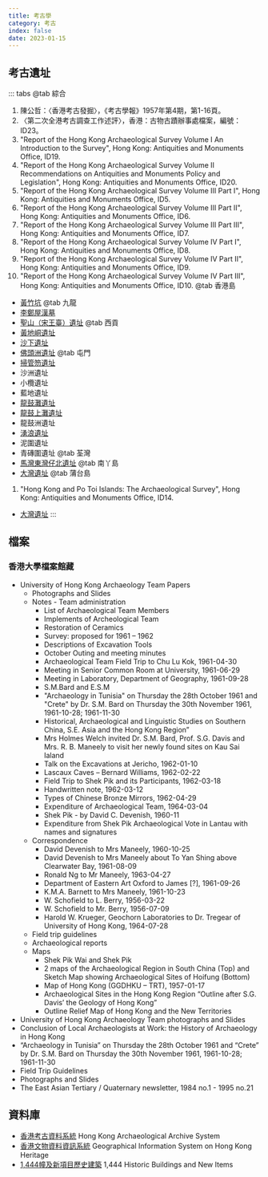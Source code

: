 ```yaml
---
title: 考古學
category: 考古
index: false
date: 2023-01-15
---
```

## 考古遺址
::: tabs
@tab 綜合
1. 陳公哲：〈香港考古發掘〉，《考古學報》1957年第4期，第1-16頁。
2. 〈第二次全港考古調查工作述評〉，香港：古物古蹟辦事處檔案，編號：ID23。
3. "Report of the Hong Kong Archaeological Survey Volume I An Introduction to the Survey", Hong Kong: Antiquities and Monuments Office, ID19.
4. "Report of the Hong Kong Archaeological Survey Volume II Recommendations on Antiquities and Monuments Policy and Legislation", Hong Kong: Antiquities and Monuments Office, ID20.
5. "Report of the Hong Kong Archaeological Survey Volume III Part I", Hong Kong: Antiquities and Monuments Office, ID5.
6. "Report of the Hong Kong Archaeological Survey Volume III Part II", Hong Kong: Antiquities and Monuments Office, ID6.
7. "Report of the Hong Kong Archaeological Survey Volume III Part III", Hong Kong: Antiquities and Monuments Office, ID7.
8. "Report of the Hong Kong Archaeological Survey Volume IV Part I", Hong Kong: Antiquities and Monuments Office, ID8.
9. "Report of the Hong Kong Archaeological Survey Volume IV Part II", Hong Kong: Antiquities and Monuments Office, ID9.
10. "Report of the Hong Kong Archaeological Survey Volume IV Part III", Hong Kong: Antiquities and Monuments Office, ID10.
@tab 香港島
- [黃竹坑](wong-chuk-hang-hong-kong-island.md)
@tab 九龍
- [李鄭屋漢墓](lei-cheng-uk-han-tomb-kowloon.md)
- [聖山（宋王臺）遺址](sacred-hill-site-kowloon.md)
@tab 西貢
- [黃地峒遺址](wong-tei-tung-sai-kung.md)
- [沙下遺址](sha-ha-sai-kung.md)
- [佛頭洲遺址](junk-island-site-sai-kung.md)
@tab 屯門
- [掃管笏遺址](so-kwun-wat-tuen-mun.md)
- 沙洲遺址
- 小欖遺址
- 藍地遺址
- [龍鼓灘遺址](lung-kwu-tan-tuen-mun.md)
- [龍鼓上灘遺址](lung-kwu-sheung-tan-tuen-mun.md)
- 龍鼓洲遺址
- [湧浪遺址](yung-long-tun-mun.md)
- 泥圍遺址
- 青磚圍遺址
@tab 荃灣
- [馬灣東灣仔北遺址](tung-wan-tsai-north-ma-wan-island-tsuen-wan.md)
@tab 南丫島
- [大灣遺址](tai-wan-site-lamma-island.md)
@tab 蒲台島
1. "Hong Kong and Po Toi Islands: The Archaeological Survey", Hong Kong: Antiquities and Monuments Office, ID14.
- [大灣遺址](tai-wan-site-po-toi.md)
:::
## 檔案
### 香港大學檔案館藏
- University of Hong Kong Archaeology Team Papers
  - Photographs and Slides
  - Notes - Team administration
    - List of Archaeological Team Members
    - Implements of Archeological Team
    - Restoration of Ceramics
    - Survey: proposed for 1961 – 1962
    - Descriptions of Excavation Tools
    - October Outing and meeting minutes
    - Archaeological Team Field Trip to Chu Lu Kok, 1961-04-30
    - Meeting in Senior Common Room at University, 1961-06-29
    - Meeting in Laboratory, Department of Geography, 1961-09-28
    - S.M.Bard and E.S.M
    - "Archaeology in Tunisia" on Thursday the 28th October 1961 and "Crete" by Dr. S.M. Bard on Thursday the 30th November 1961, 1961-10-28; 1961-11-30
    - Historical, Archaeological and Linguistic Studies on Southern China, S.E. Asia and the Hong Kong Region”
    - Mrs Holmes Welch invited Dr. S.M. Bard, Prof. S.G. Davis and Mrs. R. B. Maneely to visit her newly found sites on Kau Sai Ialand
    - Talk on the Excavations at Jericho, 1962-01-10
    - Lascaux Caves – Bernard Williams, 1962-02-22
    - Field Trip to Shek Pik and its Participants, 1962-03-18
    - Handwritten note, 1962-03-12
    - Types of Chinese Bronze Mirrors, 1962-04-29
    - Expenditure of Archaeological Team, 1964-03-04
    - Shek Pik - by David C. Devenish, 1960-11
    - Expenditure from Shek Pik Archaeological Vote in Lantau with names and signatures
  - Correspondence
    - David Devenish to Mrs Maneely, 1960-10-25
    - David Devenish to Mrs Maneely about To Yan Shing above Clearwater Bay, 1961-08-09
    - Ronald Ng to Mr Maneely, 1963-04-27
    - Department of Eastern Art Oxford to James [?], 1961-09-26
    - K.M.A. Barnett to Mrs Maneely, 1961-10-23
    - W. Schofield to L. Berry, 1956-03-22
    - W. Schofield to Mr. Berry, 1956-07-09
    - Harold W. Krueger, Geochorn Laboratories to Dr. Tregear of University of Hong Kong, 1964-07-28
  - Field trip guidelines
  - Archaeological reports
  - Maps
    - Shek Pik Wai and Shek Pik
    - 2 maps of the Archaeological Region in South China (Top) and Sketch Map showing Archaeological Sites of Hoifung (Bottom)
    - Map of Hong Kong (GGDHKU – TRT), 1957-01-17
    - Archaeological Sites in the Hong Kong Region “Outline after S.G. Davis’ the Geology of Hong Kong”
    - Outline Relief Map of Hong Kong and the New Territories
- University of Hong Kong Archaeology Team photographs and Slides
- Conclusion of Local Archaeologists at Work: the History of Archaeology in Hong Kong
- “Archaeology in Tunisia” on Thursday the 28th October 1961 and “Crete” by Dr. S.M. Bard on Thursday the 30th November 1961, 1961-10-28; 1961-11-30
- Field Trip Guidelines
- Photographs and Slides
- The East Asian Tertiary / Quaternary newsletter, 1984 no.1 - 1995 no.21
## 資料庫
- [香港考古資料系統](https://hkaas.amo.gov.hk/hkaas/main.jsp?lang=2) Hong Kong Archaeological Archive System
- [香港文物資料資訊系統](https://gish.amo.gov.hk/internet/index.html?lang=zh-hk) Geographical Information System on Hong Kong Heritage
- [1,444幢及新項目歷史建築](https://www.aab.gov.hk/tc/historic-buildings/search-for-information-on-individual-buildings/index.html) 1,444 Historic Buildings and New Items